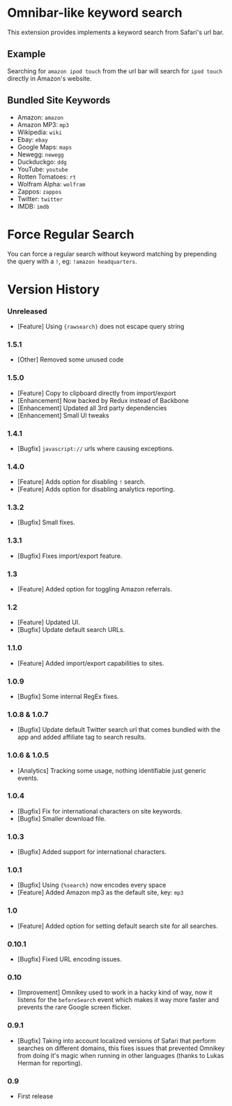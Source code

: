 # Omnibar-like keyword search

This extension provides implements a keyword search from Safari's url bar.

## Example

Searching for `amazon ipod touch` from the url bar will search for `ipod touch` directly in Amazon's website.

## Bundled Site Keywords

- Amazon: `amazon`
- Amazon MP3: `mp3`
- Wikipedia: `wiki`
- Ebay: `ebay`
- Google Maps: `maps`
- Newegg: `newegg`
- Duckduckgo: `ddg`
- YouTube: `youtube`
- Rotten Tomatoes: `rt`
- Wolfram Alpha: `wolfram`
- Zappos: `zappos`
- Twitter: `twitter`
- IMDB: `imdb`

# Force Regular Search

You can force a regular search without keyword matching by prepending the query with a `!`, eg: `!amazon headquarters`.

# Version History

### Unreleased
- [Feature] Using `{rawsearch}` does not escape query string

### 1.5.1
- [Other] Removed some unused code

### 1.5.0
- [Feature] Copy to clipboard directly from import/export
- [Enhancement] Now backed by Redux instead of Backbone
- [Enhancement] Updated all 3rd party dependencies
- [Enhancement] Small UI tweaks

### 1.4.1
- [Bugfix] `javascript://` urls where causing exceptions.

### 1.4.0
- [Feature] Adds option for disabling `!` search.
- [Feature] Adds option for disabling analytics reporting.

### 1.3.2
- [Bugfix] Small fixes.

### 1.3.1
- [Bugfix] Fixes import/export feature.

### 1.3
- [Feature] Added option for toggling Amazon referrals.

### 1.2
- [Feature] Updated UI.
- [Bugfix] Update default search URLs.

### 1.1.0
- [Feature] Added import/export capabilities to sites.

### 1.0.9

- [Bugfix] Some internal RegEx fixes.

### 1.0.8 & 1.0.7

- [Bugfix] Update default Twitter search url that comes bundled with the app and added affiliate tag to search results.

### 1.0.6 & 1.0.5

- [Analytics] Tracking some usage, nothing identifiable just generic events.

### 1.0.4

- [Bugfix] Fix for international characters on site keywords.
- [Bugfix] Smaller download file.

### 1.0.3

- [Bugfix] Added support for international characters.

### 1.0.1

- [Bugfix] Using `{%search}` now encodes every space
- [Feature] Added Amazon mp3 as the default site, key: `mp3`

### 1.0

- [Feature] Added option for setting default search site for all searches.

### 0.10.1

- [Bugfix] Fixed URL encoding issues.

### 0.10

- [Improvement] Omnikey used to work in a hacky kind of way, now it listens for the `beforeSearch` event which makes it way more faster and prevents the rare Google screen flicker.

### 0.9.1

- [Bugfix] Taking into account localized versions of Safari that perform searches on different domains, this fixes issues that prevented Omnikey from doing it's magic when running in other languages (thanks to Lukas Herman for reporting).

### 0.9

- First release
